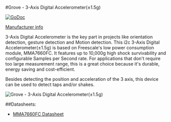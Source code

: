 #Grove - 3-Axis Digital Accelerometer(±1.5g)

[![GoDoc](http://godoc.org/github.com/goiot/devices/accel3xdigital?status.svg)](http://godoc.org/github.com/goiot/devices/accel3xdigital)

[Manufacturer info](http://www.seeedstudio.com/wiki/Grove_-_3-Axis_Digital_Accelerometer(%C2%B11.5g))

3-Axis Digital Accelerometer is the key part in projects like orientation detection, gesture detection and Motion detection.
This i2c 3-Axis Digital Accelerometer(±1.5g) is based on Freescale's low power consumption module, MMA7660FC.
It features up to 10,000g high shock survivability and configurable Samples per Second rate.
For applications that don't require too large measurement range, this is a great choice because it's durable, energy saving and cost-efficient.

Besides detecting the position and acceleration of the 3 axis, this device can be used to detect taps and/or shakes.

![Grove - 3-Axis Digital Accelerometer(±1.5g)](http://www.seeedstudio.com/wiki/images/b/bb/3_aix_acc.jpg)

##Datasheets:

* [MMA7660FC Datasheet](http://garden.seeedstudio.com/images/e/ee/MMA7660FC.pdf)

